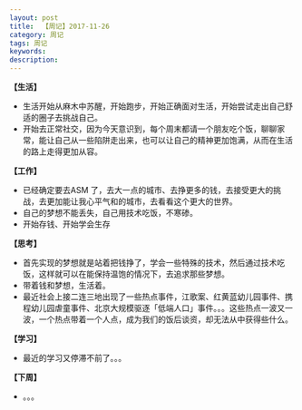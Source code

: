 ```yaml
---
layout: post
title:  【周记】2017-11-26
category: 周记
tags: 周记
keywords:
description:
---
```




**【生活】**

- 生活开始从麻木中苏醒，开始跑步，开始正确面对生活，开始尝试走出自己舒适的圈子去挑战自己。
- 开始去正常社交，因为今天意识到，每个周末都请一个朋友吃个饭，聊聊家常，能让自己从一些陷阱走出来，也可以让自己的精神更加饱满，从而在生活的路上走得更加从容。


**【工作】**

- 已经确定要去ASM 了，去大一点的城市、去挣更多的钱，去接受更大的挑战，去更加能让我心平气和的城市，去看看这个更大的世界。
- 自己的梦想不能丢失，自己用技术吃饭，不寒碜。
- 开始存钱、开始学会生存

**【思考】**

- 首先实现的梦想就是站着把钱挣了，学会一些特殊的技术，然后通过技术吃饭，这样就可以在能保持温饱的情况下，去追求那些梦想。
- 带着钱和梦想，生活着。
- 最近社会上接二连三地出现了一些热点事件，江歌案、红黄蓝幼儿园事件、携程幼儿园虐童事件、北京大规模驱逐「低端人口」事件。。。这些热点一波又一波，一个热点带着一个人点，成为我们的饭后谈资，却无法从中获得些什么。

**【学习】**

- 最近的学习又停滞不前了。。。

**【下周】**

- 。。。

